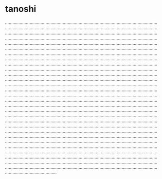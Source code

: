 # tanoshi

......................................................................................................................................................................................................................................................................................................................................................................................................................................................................................................................................................................................................................................................................................................................................................................................................................................................................................................................................................................................................................................................................................................................................................................................................................................................................................................................................................................................................................................................................................................................................................................................................................................................................................................................................................................................................................................................................................................................................................................................................................................................................................................................................................................................................................................................................................................................................................................................................................................................................................................................................................................................................................................................................................................................................................................................................................................................................................................................................................................................................................................................................................................................................................................................................................................................................................................................................................................................................................................................................................................................................................................................................................................................................................................................................................................................